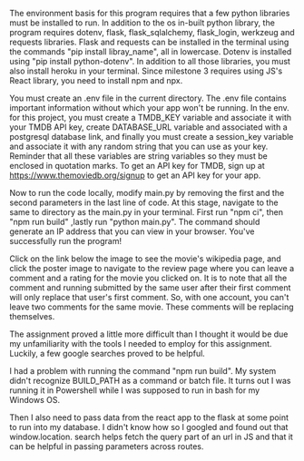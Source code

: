 The environment basis for this program requires that a few python libraries must be installed to run. In addition to the os in-built python library, the program requires dotenv, flask, flask_sqlalchemy, flask_login, werkzeug and requests libraries. Flask and requests can be installed in the terminal using the commands "pip install libray_name", all in lowercase. Dotenv is installed using "pip install python-dotenv". In addition to all those libraries, you must also install heroku in your terminal. Since milestone 3 requires using JS's React library, you need to install npm and npx.

You must create an .env file in the current directory. The .env file contains important information without which your app won't be running. In the env. for this project, you must create a TMDB_KEY variable and associate it with your TMDB API key, create DATABASE_URL variable and associated with a postgresql database link, and finally you must create a session_key variable and associate it with any random string that you can use as your key. Reminder that all these variables are string variables so they must be enclosed in quotation marks. To get an API key for TMDB, sign up at https://www.themoviedb.org/signup to get an API key for your app.

Now to run the code locally, modify main.py by removing the first and the second parameters in the last line of code. At this stage, navigate to the same to directory as the main.py in your terminal. First run "npm ci", then "npm run build" ,lastly run "python main.py". The command should generate an IP address that you can view in your browser. You've successfully run the program!

Click on the link below the image to see the movie's wikipedia page, and click the poster image to navigate to the review page where you can leave a comment and a rating for the movie you clicked on. It is to note that all the comment and running submitted by the same user after their first comment will only replace that user's first comment. So, with one account, you can't leave two comments for the same movie. These comments will be replacing themselves.

The assignment proved a little more difficult than I thought it would be due my unfamiliarity with the tools I needed to employ for this assignment. Luckily, a few google searches proved to be helpful.

I had a problem with running the command "npm run build". My system didn't recognize BUILD_PATH as a command or batch file. It turns out I was running it in Powershell while I was supposed to run in bash for my Windows OS.

Then I also need to pass data from the react app to the flask at some point to run into my database. I didn't know how so I googled and found out that window.location. search helps fetch the query part of an url in JS and that it can be helpful in passing parameters across routes.